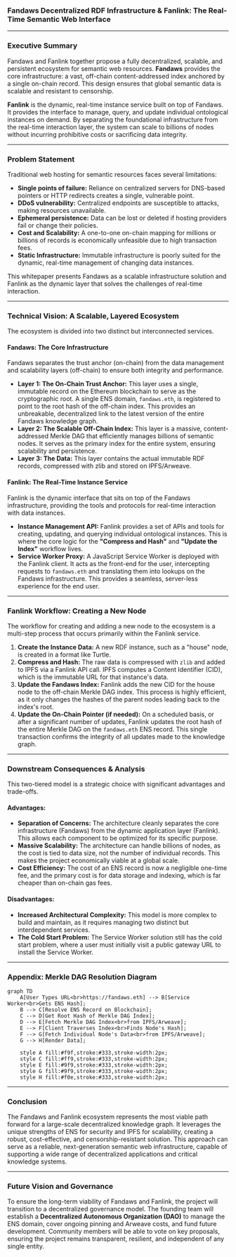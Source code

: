 ### **Fandaws Decentralized RDF Infrastructure & Fanlink: The Real-Time Semantic Web Interface**

-----

### **Executive Summary**

Fandaws and Fanlink together propose a fully decentralized, scalable, and persistent ecosystem for semantic web resources. **Fandaws** provides the core infrastructure: a vast, off-chain content-addressed index anchored by a single on-chain record. This design ensures that global semantic data is scalable and resistant to censorship.

**Fanlink** is the dynamic, real-time instance service built on top of Fandaws. It provides the interface to manage, query, and update individual ontological instances on demand. By separating the foundational infrastructure from the real-time interaction layer, the system can scale to billions of nodes without incurring prohibitive costs or sacrificing data integrity.

-----

### **Problem Statement**

Traditional web hosting for semantic resources faces several limitations:

  * **Single points of failure:** Reliance on centralized servers for DNS-based pointers or HTTP redirects creates a single, vulnerable point.
  * **DDoS vulnerability:** Centralized endpoints are susceptible to attacks, making resources unavailable.
  * **Ephemeral persistence:** Data can be lost or deleted if hosting providers fail or change their policies.
  * **Cost and Scalability:** A one-to-one on-chain mapping for millions or billions of records is economically unfeasible due to high transaction fees.
  * **Static Infrastructure:** Immutable infrastructure is poorly suited for the dynamic, real-time management of changing data instances.

This whitepaper presents Fandaws as a scalable infrastructure solution and Fanlink as the dynamic layer that solves the challenges of real-time interaction.

-----

### **Technical Vision: A Scalable, Layered Ecosystem**

The ecosystem is divided into two distinct but interconnected services.

#### **Fandaws: The Core Infrastructure**

Fandaws separates the trust anchor (on-chain) from the data management and scalability layers (off-chain) to ensure both integrity and performance.

  * **Layer 1: The On-Chain Trust Anchor:** This layer uses a single, immutable record on the Ethereum blockchain to serve as the cryptographic root. A single ENS domain, `fandaws.eth`, is registered to point to the root hash of the off-chain index. This provides an unbreakable, decentralized link to the latest version of the entire Fandaws knowledge graph.
  * **Layer 2: The Scalable Off-Chain Index:** This layer is a massive, content-addressed Merkle DAG that efficiently manages billions of semantic nodes. It serves as the primary index for the entire system, ensuring scalability and persistence.
  * **Layer 3: The Data:** This layer contains the actual immutable RDF records, compressed with zlib and stored on IPFS/Arweave.

#### **Fanlink: The Real-Time Instance Service**

Fanlink is the dynamic interface that sits on top of the Fandaws infrastructure, providing the tools and protocols for real-time interaction with data instances.

  * **Instance Management API:** Fanlink provides a set of APIs and tools for creating, updating, and querying individual ontological instances. This is where the core logic for the **"Compress and Hash"** and **"Update the Index"** workflow lives.
  * **Service Worker Proxy:** A JavaScript Service Worker is deployed with the Fanlink client. It acts as the front-end for the user, intercepting requests to `fandaws.eth` and translating them into lookups on the Fandaws infrastructure. This provides a seamless, server-less experience for the end user.

-----

### **Fanlink Workflow: Creating a New Node**

The workflow for creating and adding a new node to the ecosystem is a multi-step process that occurs primarily within the Fanlink service.

1.  **Create the Instance Data:** A new RDF instance, such as a "house" node, is created in a format like Turtle.
2.  **Compress and Hash:** The raw data is compressed with `zlib` and added to IPFS via a Fanlink API call. IPFS computes a Content Identifier (CID), which is the immutable URL for that instance's data.
3.  **Update the Fandaws Index:** Fanlink adds the new CID for the house node to the off-chain Merkle DAG index. This process is highly efficient, as it only changes the hashes of the parent nodes leading back to the index's root.
4.  **Update the On-Chain Pointer (if needed):** On a scheduled basis, or after a significant number of updates, Fanlink updates the root hash of the entire Merkle DAG on the `fandaws.eth` ENS record. This single transaction confirms the integrity of all updates made to the knowledge graph.

-----

### **Downstream Consequences & Analysis**

This two-tiered model is a strategic choice with significant advantages and trade-offs.

#### **Advantages:**

  * **Separation of Concerns:** The architecture cleanly separates the core infrastructure (Fandaws) from the dynamic application layer (Fanlink). This allows each component to be optimized for its specific purpose.
  * **Massive Scalability:** The architecture can handle billions of nodes, as the cost is tied to data size, not the number of individual records. This makes the project economically viable at a global scale.
  * **Cost Efficiency:** The cost of an ENS record is now a negligible one-time fee, and the primary cost is for data storage and indexing, which is far cheaper than on-chain gas fees.

#### **Disadvantages:**

  * **Increased Architectural Complexity:** This model is more complex to build and maintain, as it requires managing two distinct but interdependent services.
  * **The Cold Start Problem:** The Service Worker solution still has the cold start problem, where a user must initially visit a public gateway URL to install the Service Worker.

-----

### **Appendix: Merkle DAG Resolution Diagram**

```mermaid
graph TD
    A[User Types URL<br>https://fandaws.eth] --> B[Service Worker<br>Gets ENS Hash];
    B --> C[Resolve ENS Record on Blockchain];
    C --> D[Get Root Hash of Merkle DAG Index];
    D --> E[Fetch Merkle DAG Index<br>from IPFS/Arweave];
    E --> F[Client Traverses Index<br>Finds Node's Hash];
    F --> G[Fetch Individual Node's Data<br>from IPFS/Arweave];
    G --> H[Render Data];
    
    style A fill:#f9f,stroke:#333,stroke-width:2px;
    style C fill:#ff9,stroke:#333,stroke-width:2px;
    style E fill:#9f9,stroke:#333,stroke-width:2px;
    style G fill:#9f9,stroke:#333,stroke-width:2px;
    style H fill:#f0e,stroke:#333,stroke-width:2px;
```

-----

### **Conclusion**

The Fandaws and Fanlink ecosystem represents the most viable path forward for a large-scale decentralized knowledge graph. It leverages the unique strengths of ENS for security and IPFS for scalability, creating a robust, cost-effective, and censorship-resistant solution. This approach can serve as a reliable, next-generation semantic web infrastructure, capable of supporting a wide range of decentralized applications and critical knowledge systems.

-----

### **Future Vision and Governance**

To ensure the long-term viability of Fandaws and Fanlink, the project will transition to a decentralized governance model. The founding team will establish a **Decentralized Autonomous Organization (DAO)** to manage the ENS domain, cover ongoing pinning and Arweave costs, and fund future development. Community members will be able to vote on key proposals, ensuring the project remains transparent, resilient, and independent of any single entity.
